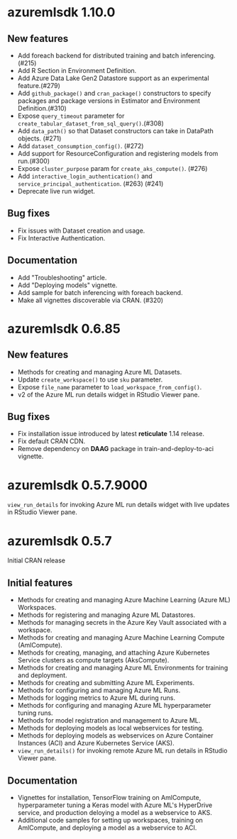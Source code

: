 # azuremlsdk 1.10.0
## New features
- Add foreach backend for distributed training and batch inferencing. (#215)
- Add R Section in Environment Definition.
- Add Azure Data Lake Gen2 Datastore support as an experimental feature.(#279)
- Add `github_package()` and `cran_package()` constructors to specify packages and
  package versions in Estimator and Environment Definition.(#310)
- Expose `query_timeout` parameter for `create_tabular_dataset_from_sql_query()`.(#308)
- Add `data_path()` so that Dataset constructors can take in DataPath objects. (#271)
- Add `dataset_consumption_config()`. (#272)
- Add support for ResourceConfiguration and registering models from run.(#300)
- Expose `cluster_purpose` param for `create_aks_compute()`. (#276)
- Add `interactive_login_authentication()` and `service_principal_authentication`. (#263) (#241)
- Deprecate live run widget.

## Bug fixes
- Fix issues with Dataset creation and usage.
- Fix Interactive Authentication.

## Documentation
- Add "Troubleshooting" article.
- Add "Deploying models" vignette.
- Add sample for batch inferencing with foreach backend.
- Make all vignettes discoverable via CRAN. (#320)

# azuremlsdk 0.6.85
## New features
- Methods for creating and managing Azure ML Datasets.
- Update `create_workspace()` to use `sku` parameter.
- Expose `file_name` parameter to `load_workspace_from_config()`.
- v2 of the Azure ML run details widget in RStudio Viewer pane.

## Bug fixes
- Fix installation issue introduced by latest **reticulate** 1.14 release.
- Fix default CRAN CDN.
- Remove dependency on **DAAG** package in train-and-deploy-to-aci vignette.

# azuremlsdk 0.5.7.9000
`view_run_details` for invoking Azure ML run details widget with live updates in RStudio Viewer pane.

# azuremlsdk 0.5.7
Initial CRAN release

## Initial features
- Methods for creating and managing Azure Machine Learning (Azure ML) Workspaces.
- Methods for registering and managing Azure ML Datastores.
- Methods for managing secrets in the Azure Key Vault associated with a workspace.
- Methods for creating and managing Azure Machine Learning Compute (AmlCompute).
- Methods for creating, managing, and attaching Azure Kubernetes Service clusters as compute targets (AksCompute).
- Methods for creating and managing Azure ML Environments for training and deployment.
- Methods for creating and submitting Azure ML Experiments.
- Methods for configuring and managing Azure ML Runs.
- Methods for logging metrics to Azure ML during runs.
- Methods for configuring and managing Azure ML hyperparameter tuning runs.
- Methods for model registration and management to Azure ML.
- Methods for deploying models as local webservices for testing.
- Methods for deploying models as webservices on Azure Container Instances (ACI) and Azure Kubernetes Service (AKS).
- `view_run_details()` for invoking remote Azure ML run details in RStudio Viewer pane.

## Documentation
- Vignettes for installation, TensorFlow training on AmlCompute, hyperparameter tuning a Keras model with Azure ML's HyperDrive service, and production deloying a model as a webservice to AKS.
- Additional code samples for setting up workspaces, training on AmlCompute, and deploying a model as a webservice to ACI.